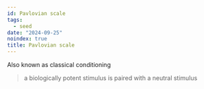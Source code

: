 ```yaml
---
id: Pavlovian scale
tags:
  - seed
date: "2024-09-25"
noindex: true
title: Pavlovian scale
---
```


Also known as classical conditioning

> a biologically potent stimulus is paired with a neutral stimulus
